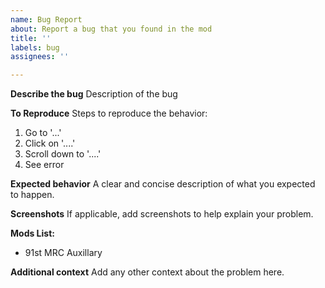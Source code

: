 ```yaml
---
name: Bug Report
about: Report a bug that you found in the mod
title: ''
labels: bug
assignees: ''

---
```


**Describe the bug**
Description of the bug

**To Reproduce**
Steps to reproduce the behavior:
1. Go to '...'
2. Click on '....'
3. Scroll down to '....'
4. See error

**Expected behavior**
A clear and concise description of what you expected to happen.

**Screenshots**
If applicable, add screenshots to help explain your problem.

**Mods List:**
 - 91st MRC Auxillary 

**Additional context**
Add any other context about the problem here.